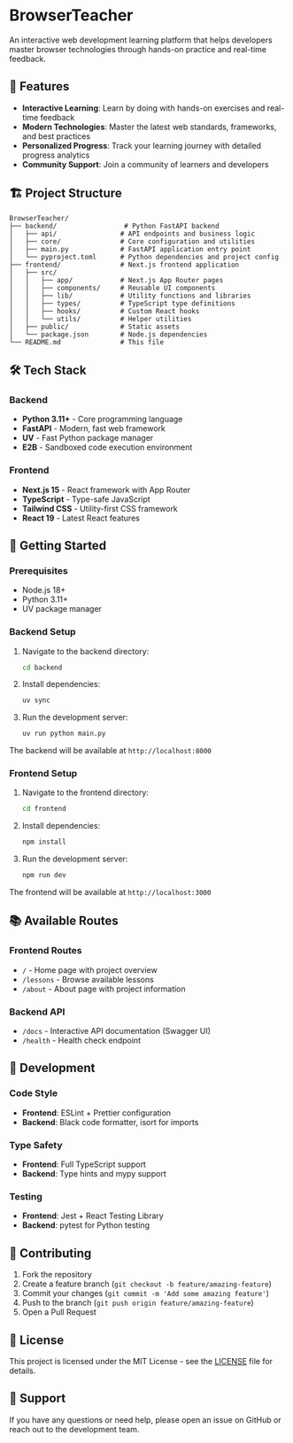 # BrowserTeacher

An interactive web development learning platform that helps developers master browser technologies through hands-on practice and real-time feedback.

## 🚀 Features

- **Interactive Learning**: Learn by doing with hands-on exercises and real-time feedback
- **Modern Technologies**: Master the latest web standards, frameworks, and best practices
- **Personalized Progress**: Track your learning journey with detailed progress analytics
- **Community Support**: Join a community of learners and developers

## 🏗️ Project Structure

```
BrowserTeacher/
├── backend/                 # Python FastAPI backend
│   ├── api/                # API endpoints and business logic
│   ├── core/               # Core configuration and utilities
│   ├── main.py             # FastAPI application entry point
│   └── pyproject.toml      # Python dependencies and project config
├── frontend/               # Next.js frontend application
│   ├── src/
│   │   ├── app/            # Next.js App Router pages
│   │   ├── components/     # Reusable UI components
│   │   ├── lib/            # Utility functions and libraries
│   │   ├── types/          # TypeScript type definitions
│   │   ├── hooks/          # Custom React hooks
│   │   └── utils/          # Helper utilities
│   ├── public/             # Static assets
│   └── package.json        # Node.js dependencies
└── README.md               # This file
```

## 🛠️ Tech Stack

### Backend
- **Python 3.11+** - Core programming language
- **FastAPI** - Modern, fast web framework
- **UV** - Fast Python package manager
- **E2B** - Sandboxed code execution environment

### Frontend
- **Next.js 15** - React framework with App Router
- **TypeScript** - Type-safe JavaScript
- **Tailwind CSS** - Utility-first CSS framework
- **React 19** - Latest React features

## 🚀 Getting Started

### Prerequisites
- Node.js 18+ 
- Python 3.11+
- UV package manager

### Backend Setup

1. Navigate to the backend directory:
   ```bash
   cd backend
   ```

2. Install dependencies:
   ```bash
   uv sync
   ```

3. Run the development server:
   ```bash
   uv run python main.py
   ```

The backend will be available at `http://localhost:8000`

### Frontend Setup

1. Navigate to the frontend directory:
   ```bash
   cd frontend
   ```

2. Install dependencies:
   ```bash
   npm install
   ```

3. Run the development server:
   ```bash
   npm run dev
   ```

The frontend will be available at `http://localhost:3000`

## 📚 Available Routes

### Frontend Routes
- `/` - Home page with project overview
- `/lessons` - Browse available lessons
- `/about` - About page with project information

### Backend API
- `/docs` - Interactive API documentation (Swagger UI)
- `/health` - Health check endpoint

## 🔧 Development

### Code Style
- **Frontend**: ESLint + Prettier configuration
- **Backend**: Black code formatter, isort for imports

### Type Safety
- **Frontend**: Full TypeScript support
- **Backend**: Type hints and mypy support

### Testing
- **Frontend**: Jest + React Testing Library
- **Backend**: pytest for Python testing

## 📝 Contributing

1. Fork the repository
2. Create a feature branch (`git checkout -b feature/amazing-feature`)
3. Commit your changes (`git commit -m 'Add some amazing feature'`)
4. Push to the branch (`git push origin feature/amazing-feature`)
5. Open a Pull Request

## 📄 License

This project is licensed under the MIT License - see the [LICENSE](LICENSE) file for details.

## 🤝 Support

If you have any questions or need help, please open an issue on GitHub or reach out to the development team.
